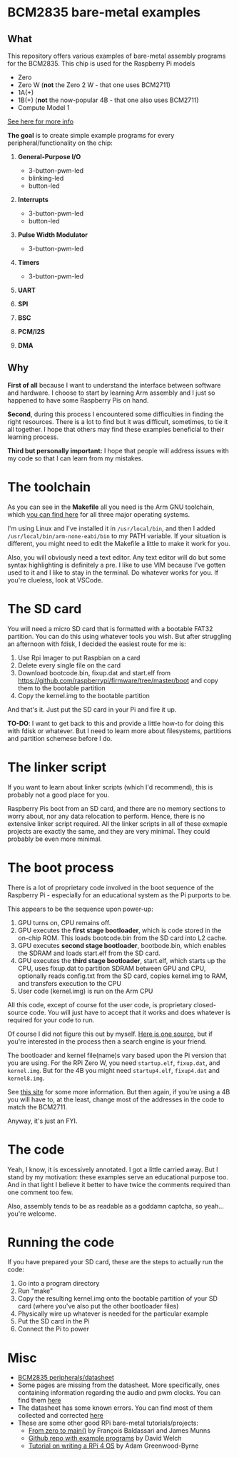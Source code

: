# BCM2835 bare-metal examples

## What

This repository offers various examples of bare-metal assembly programs for the BCM2835. This chip is used for the Raspberry Pi models

- Zero
- Zero W (**not** the Zero 2 W - that one uses BCM2711)
- 1A(+)
- 1B(+) (**not** the now-popular 4B - that one also uses BCM2711)
- Compute Model 1

[See here for more info](https://www.raspberrypi.com/documentation/computers/processors.html)

**The goal** is to create simple example programs for every peripheral/functionality on the chip:

1. **General-Purpose I/O**

   - 3-button-pwm-led
   - blinking-led
   - button-led

1. **Interrupts**

   - 3-button-pwm-led
   - button-led

1. **Pulse Width Modulator**

   - 3-button-pwm-led

1. **Timers**

   - 3-button-pwm-led

1. **UART**
1. **SPI**
1. **BSC**
1. **PCM/I2S**
1. **DMA**

## Why

**First of all** because I want to understand the interface between software and hardware. I choose to start by learning Arm assembly and I just so happened to have some Raspberry Pis on hand.

**Second**, during this process I encountered some difficulties in finding the right resources. There is a lot to find but it was difficult, sometimes, to tie it all together. I hope that others may find these examples beneficial to their learning process.

**Third but personally important:** I hope that people will address issues with my code so that I can learn from my mistakes.

# The toolchain

As you can see in the **Makefile** all you need is the Arm GNU toolchain, which [you can find here](https://developer.arm.com/downloads/-/arm-gnu-toolchain-downloads) for all three major operating systems.

I'm using Linux and I've installed it in `/usr/local/bin`, and then I added `/usr/local/bin/arm-none-eabi/bin` to my PATH variable. If your situation is different, you might need to edit the Makefile a little to make it work for you.

Also, you will obviously need a text editor. Any text editor will do but some syntax highlighting is definitely a pre. I like to use VIM because I've gotten used to it and I like to stay in the terminal. Do whatever works for you. If you're clueless, look at VSCode.

# The SD card

You will need a micro SD card that is formatted with a bootable FAT32 partition. You can do this using whatever tools you wish. But after struggling an afternoon with fdisk, I decided the easiest route for me is:

1. Use Rpi Imager to put Raspbian on a card
2. Delete every single file on the card
3. Download bootcode.bin, fixup.dat and start.elf from https://github.com/raspberrypi/firmware/tree/master/boot and copy them to the bootable partition
4. Copy the kernel.img to the bootable partition

And that's it. Just put the SD card in your Pi and fire it up.

**TO-DO**: I want to get back to this and provide a little how-to for doing this with fdisk or whatever. But I need to learn more about filesystems, partitions and partition schemese before I do.

# The linker script

If you want to learn about linker scripts (which I'd recommend), this is probably not a good place for you.

Raspberry Pis boot from an SD card, and there are no memory sections to worry about, nor any data relocation to perform. Hence, there is no extensive linker script required. All the linker scripts in all of these exmaple projects are exactly the same, and they are very minimal. They could probably be even more minimal.

# The boot process

There is a lot of proprietary code involved in the boot sequence of the Raspberry Pi - especially for an educational system as the Pi purports to be.

This appears to be the sequence upon power-up:

1. GPU turns on, CPU remains off.
2. GPU executes the **first stage bootloader**, which is code stored in the on-chip ROM. This loads bootcode.bin from the SD card into L2 cache.
3. GPU executes **second stage bootloader**, bootbode.bin, which enables the SDRAM and loads start.elf from the SD card.
4. GPU executes the **third stage bootloader**, start.elf, which starts up the CPU, uses fixup.dat to partition SDRAM between GPU and CPU, optionally reads config.txt from the SD card, copies kernel.img to RAM, and transfers execution to the CPU
5. User code (kernel.img) is run on the Arm CPU

All this code, except of course fot the user code, is proprietary closed-source code. You will just have to accept that it works and does whatever is required for your code to run.

Of course I did not figure this out by myself. [Here is one source](https://elinux.org/RPi_Software), but if you're interested in the process then a search engine is your friend.

The bootloader and kernel file(name)s vary based upon the Pi version that you are using. For the RPi Zero W, you need `startup.elf`, `fixup.dat`, and `kernel.img`. But for the 4B you might need `startup4.elf`, `fixup4.dat` and `kernel8.img`.

See [this site](https://www.riscosopen.org/wiki/documentation/show/Software%20information:%20Raspberry%20Pi:%20Firmware) for some more information. But then again, if you're using a 4B you will have to, at the least, change most of the addresses in the code to match the BCM2711.

Anyway, it's just an FYI.

# The code

Yeah, I know, it is excessively annotated. I got a little carried away. But I stand by my motivation: these examples serve an educational purpose too. And in that light I believe it better to have twice the comments required than one comment too few.

Also, assembly tends to be as readable as a goddamn captcha, so yeah... you're welcome.

# Running the code

If you have prepared your SD card, these are the steps to actually run the code:

1. Go into a program directory
2. Run "make"
3. Copy the resulting kernel.img onto the bootable partition of your SD card (where you've also put the other bootloader files)
4. Physically wire up whatever is needed for the particular example
5. Put the SD card in the Pi
6. Connect the Pi to power

# Misc

- [BCM2835 peripherals/datasheet](https://datasheets.raspberrypi.com/bcm2835/bcm2835-peripherals.pdf)
- Some pages are missing from the datasheet. More specifically, ones containing information regarding the audio and pwm clocks. You can find them [here](https://www.scribd.com/doc/127599939/BCM2835-Audio-clocks)
- The datasheet has some known errors. You can find most of them collected and corrected [here](https://elinux.org/BCM2835_datasheet_errata)
- These are some other good RPi bare-metal tutorials/projects:
  - [From zero to main()](https://interrupt.memfault.com/tag/zero-to-main/) by François Baldassari and James Munns
  - [Github repo with example programs](https://github.com/dwelch67/raspberrypi-zero) by David Welch
  - [Tutorial on writing a RPi 4 OS](https://www.rpi4os.com/) by Adam Greenwood-Byrne
